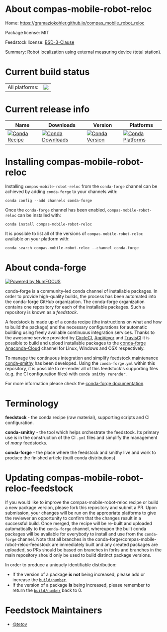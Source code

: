 About compas-mobile-robot-reloc
===============================

Home: https://gramaziokohler.github.io/compas_mobile_robot_reloc

Package license: MIT

Feedstock license: [BSD-3-Clause](https://github.com/conda-forge/compas-mobile-robot-reloc-feedstock/blob/master/LICENSE.txt)

Summary: Robot localization using external measuring device (total station).

Current build status
====================


<table><tr><td>All platforms:</td>
    <td>
      <a href="https://dev.azure.com/conda-forge/feedstock-builds/_build/latest?definitionId=11505&branchName=master">
        <img src="https://dev.azure.com/conda-forge/feedstock-builds/_apis/build/status/compas-mobile-robot-reloc-feedstock?branchName=master">
      </a>
    </td>
  </tr>
</table>

Current release info
====================

| Name | Downloads | Version | Platforms |
| --- | --- | --- | --- |
| [![Conda Recipe](https://img.shields.io/badge/recipe-compas--mobile--robot--reloc-green.svg)](https://anaconda.org/conda-forge/compas-mobile-robot-reloc) | [![Conda Downloads](https://img.shields.io/conda/dn/conda-forge/compas-mobile-robot-reloc.svg)](https://anaconda.org/conda-forge/compas-mobile-robot-reloc) | [![Conda Version](https://img.shields.io/conda/vn/conda-forge/compas-mobile-robot-reloc.svg)](https://anaconda.org/conda-forge/compas-mobile-robot-reloc) | [![Conda Platforms](https://img.shields.io/conda/pn/conda-forge/compas-mobile-robot-reloc.svg)](https://anaconda.org/conda-forge/compas-mobile-robot-reloc) |

Installing compas-mobile-robot-reloc
====================================

Installing `compas-mobile-robot-reloc` from the `conda-forge` channel can be achieved by adding `conda-forge` to your channels with:

```
conda config --add channels conda-forge
```

Once the `conda-forge` channel has been enabled, `compas-mobile-robot-reloc` can be installed with:

```
conda install compas-mobile-robot-reloc
```

It is possible to list all of the versions of `compas-mobile-robot-reloc` available on your platform with:

```
conda search compas-mobile-robot-reloc --channel conda-forge
```


About conda-forge
=================

[![Powered by NumFOCUS](https://img.shields.io/badge/powered%20by-NumFOCUS-orange.svg?style=flat&colorA=E1523D&colorB=007D8A)](http://numfocus.org)

conda-forge is a community-led conda channel of installable packages.
In order to provide high-quality builds, the process has been automated into the
conda-forge GitHub organization. The conda-forge organization contains one repository
for each of the installable packages. Such a repository is known as a *feedstock*.

A feedstock is made up of a conda recipe (the instructions on what and how to build
the package) and the necessary configurations for automatic building using freely
available continuous integration services. Thanks to the awesome service provided by
[CircleCI](https://circleci.com/), [AppVeyor](https://www.appveyor.com/)
and [TravisCI](https://travis-ci.com/) it is possible to build and upload installable
packages to the [conda-forge](https://anaconda.org/conda-forge)
[Anaconda-Cloud](https://anaconda.org/) channel for Linux, Windows and OSX respectively.

To manage the continuous integration and simplify feedstock maintenance
[conda-smithy](https://github.com/conda-forge/conda-smithy) has been developed.
Using the ``conda-forge.yml`` within this repository, it is possible to re-render all of
this feedstock's supporting files (e.g. the CI configuration files) with ``conda smithy rerender``.

For more information please check the [conda-forge documentation](https://conda-forge.org/docs/).

Terminology
===========

**feedstock** - the conda recipe (raw material), supporting scripts and CI configuration.

**conda-smithy** - the tool which helps orchestrate the feedstock.
                   Its primary use is in the construction of the CI ``.yml`` files
                   and simplify the management of *many* feedstocks.

**conda-forge** - the place where the feedstock and smithy live and work to
                  produce the finished article (built conda distributions)


Updating compas-mobile-robot-reloc-feedstock
============================================

If you would like to improve the compas-mobile-robot-reloc recipe or build a new
package version, please fork this repository and submit a PR. Upon submission,
your changes will be run on the appropriate platforms to give the reviewer an
opportunity to confirm that the changes result in a successful build. Once
merged, the recipe will be re-built and uploaded automatically to the
`conda-forge` channel, whereupon the built conda packages will be available for
everybody to install and use from the `conda-forge` channel.
Note that all branches in the conda-forge/compas-mobile-robot-reloc-feedstock are
immediately built and any created packages are uploaded, so PRs should be based
on branches in forks and branches in the main repository should only be used to
build distinct package versions.

In order to produce a uniquely identifiable distribution:
 * If the version of a package **is not** being increased, please add or increase
   the [``build/number``](https://conda.io/docs/user-guide/tasks/build-packages/define-metadata.html#build-number-and-string).
 * If the version of a package **is** being increased, please remember to return
   the [``build/number``](https://conda.io/docs/user-guide/tasks/build-packages/define-metadata.html#build-number-and-string)
   back to 0.

Feedstock Maintainers
=====================

* [@tetov](https://github.com/tetov/)

